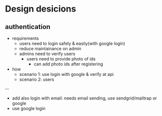 # Design desicions


## authentication

- requirements
  - users need to login safely & easily(with google login)
  - reduce maintainance on admin
  - admins need to verify users
    - users need to provide photo of ids
      - can add photo ids after registering
- how 
  - scenario 1: use login with google & verify at api
  - scenario 2: users



--

- add also login with email: needs email sending, use sendgrid/mailtrap or google
- use google login